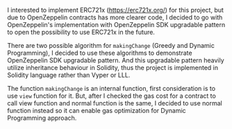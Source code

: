 I interested to implement ERC721x (https://erc721x.org/) for this project, but due to OpenZeppelin contracts has more clearer code, I decided to go with OpenZeppelin's implementation with OpenZeppelin SDK upgradable pattern to open the possibility to use ERC721x in the future.

There are two possible algorithm for `makingChange` (Greedy and Dynamic Programming), I decided to use these algorithms to demonstrate OpenZeppelin SDK upgradable pattern. And this upgradable pattern heavily utilize inheritance behaviour in Solidity, thus the project is implemented in Solidity language rather than Vyper or LLL.

The function `makingChange` is an internal function, first consideration is to use `view` function for it. But, after I checked the gas cost for a contract to call view function and normal function is the same, I decided to use normal function instead so it can enable gas optimization for Dynamic Programming approach.
